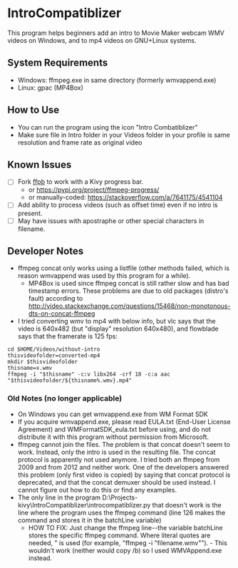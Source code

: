 # IntroCompatiblizer
This program helps beginners add an intro to Movie Maker
webcam WMV videos on Windows, and to mp4 videos on GNU+Linux systems.

## System Requirements
- Windows: ffmpeg.exe in same directory (formerly wmvappend.exe)
- Linux: gpac (MP4Box)

## How to Use
- You can run the program using the icon "Intro Combatiblizer"
- Make sure file in Intro folder in your Videos folder in your profile
  is same resolution and frame rate as original video

## Known Issues
- [ ] Fork [ffpb](https://github.com/althonos/ffpb) to work with a Kivy
  progress bar.
  - or https://pypi.org/project/ffmpeg-progress/
  - or manually-coded: https://stackoverflow.com/a/7641175/4541104
- [ ] Add ability to process videos (such as offset time) even if no
  intro is present.
- [ ] May have issues with apostraphe or other special characters in
  filename.

## Developer Notes
- ffmpeg concat only works using a listfile (other methods failed,
  which is reason wmvappend was used by this program for a while).
  - MP4Box is used since ffmpeg concat is still rather slow and has bad
    timestamp errors. These problems are due to old packages (distro's
    fault) according to
    <http://video.stackexchange.com/questions/15468/non-monotonous-dts-on-concat-ffmpeg>
- I tried converting wmv to mp4 with below info, but vlc says that the
  video is 640x482 (but "display" resolution 640x480), and flowblade
  says that the framerate is 125 fps:

```
cd $HOME/Videos/without-intro
thisvideofolder=converted-mp4
mkdir $thisvideofolder
thisname=x.wmv
ffmpeg -i "$thisname" -c:v libx264 -crf 18 -c:a aac "$thisvideofolder/${thisname%.wmv}.mp4"
```

### Old Notes (no longer applicable)
* On Windows you can get wmvappend.exe from WM Format SDK
* If you acquire wmvappend.exe, please read EULA.txt (End-User License
  Agreement) and WMFormatSDK_eula.txt before using, and do not
  distribute it with this program without permission from Microsoft.
* ffmpeg cannot join the files. The problem is that concat doesn't seem
  to work. Instead, only the intro is used in the resulting file. The
  concat protocol is apparently not used anymore. I tried both an
  ffmpeg from 2009 and from 2012 and neither work. One of the
  developers answered this problem (only first video is copied) by
  saying that concat protocol is deprecated, and that the concat
  demuxer should be used instead. I cannot figure out how to do this or
  find any examples.
* The only line in the program
  D:\Projects-kivy\IntroCompatiblizer\introcompatiblizer.py that
  doesn't work is the line where the program uses the ffmpeg command
  (line 126 makes the command and stores it in the batchLine variable)
  - HOW TO FIX: Just change the ffmpeg line--the variable batchLine
  stores the specific ffmpeg command. Where literal quotes are needed,
  \" is used (for example, "ffmpeg -i \"filename.wmv\""). - This
  wouldn't work (neither would copy /b) so I used WMVAppend.exe
  instead.

